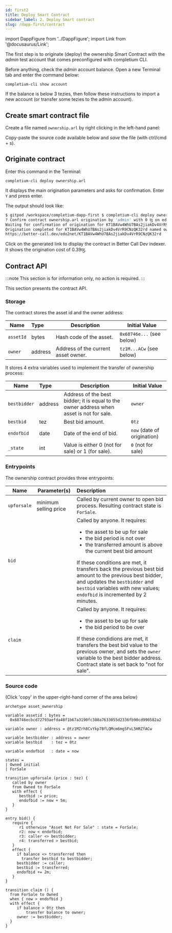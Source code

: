 ```yaml
---
id: first2
title: Deploy Smart Contract
sidebar_label: 2. Deploy Smart contract
slug: /dapp-first/contract
---
```

import DappFigure from '../DappFigure';
import Link from '@docusaurus/Link';

The first step is to originate (deploy) the ownership <Link to='/docs/dapp-tools/tezos#smart-contract'>Smart Contract</Link> with the *admin* test account that comes preconfigured with <Link to='/docs/cli'>completium CLI</Link>.

Before anything, check the *admin* account balance. Open a new <Link to='/docs/dapp-tools/gitpod#open-terminal'>Terminal</Link> tab and enter the command below:

```
completium-cli show account
```

If the balance is below 3 tezies, then follow these <Link to='/docs/dapp-tools/gitpod#check-admin-account'>instructions</Link> to import a new account (or transfer some tezies to the admin account).

## Create smart contract file

Create a file named `ownership.arl` by right clicking in the left-hand panel:

<DappFigure img='new_file.png' width='50%'/>

Copy-paste the source code available <Link to='/docs/dapp-first/contract#source-code'>below</Link> and *save* the file (with ctrl/cmd + s).

## Originate contract

Enter this command in the <Link to='/docs/dapp-tools/gitpod#open-terminal'>Terminal</Link>:

```
completium-cli deploy ownership.arl
```

It displays the main origination parameters and asks for confirmation. Enter `Y` and press enter.

The output should look like:
```bash
$ gitpod /workspace/completium-dapp-first $ completium-cli deploy ownership.arl
? Confirm contract ownership.arl origination by 'admin' with 0 ꜩ on edo? Yes
Waiting for confirmation of origination for KT1BAVw4WhU7BAs2jiakDv4VrR9CNzQK32rd ...
Origination completed for KT1BAVw4WhU7BAs2jiakDv4VrR9CNzQK32rd named ownership.arl.
https://better-call.dev/edo2net/KT1BAVw4WhU7BAs2jiakDv4VrR9CNzQK32rd
```

Click on the generated link to display the contract in <Link to='/docs/dapp-tools/bcd'>Better Call Dev</Link> indexer. It shows the origination cost of 0.39ꜩ.

## Contract API

:::note
This section is for information only, no action is required.
:::

This section presents the <Link to='/docs/dapp-first/contract#source-code'>contract</Link> API.

### Storage

The contract stores the asset id and the owner address:

| Name | Type | Description | Initial Value |
| -- | :-- | -- | -- |
| `assetId` | bytes | Hash code of the asset. | `0x68746e...` (see below) |
| `owner` | address | Address of the current asset owner. | `tz1M...ACw` (see below) |

It stores 4 extra variables used to implement the transfer of ownership process:

| Name | Type | Description | Initial Value |
| -- | :-- | -- | -- |
| `bestbidder` | address | Address of the best bidder; it is equal to the owner address when asset is not for sale. | `owner` |
| `bestbid` | tez | Best bid amount. | `0tz` |
| `endofbid` | date | Date of the end of bid. | `now` (date of origination) |
| `_state` | int | Value is either 0 (not for sale) or 1 (for sale). | `0` (not for sale) |

### Entrypoints

The ownership contract provides three entrypoints:

| Name | Parameter(s) | Description |
| -- | -- | :-- |
| `upforsale` | minimum selling price | Called by current owner to open bid process. Resulting contract state is `ForSale`. |
| `bid` | | Called by anyone. It requires: <ul> <li>the asset to be up for sale</li><li>the bid period is not over</li><li>the transferred amount is above the current best bid amount</li></ul> If these conditions are met, it transfers back the previous best bid amount to the previous best bidder, and updates the `bestbidder` and `bestbid` variables with new values; `endofbid` is incremented by 2 minutes.  |
| `claim`| | Called by anyone. It requires: <ul><li>the asset to be up for sale</li><li>the bid period to be over</li></ul>If these condidions are met, it transfers the best bid value to the previous owner, and sets the `owner` variable to the best bidder address. Contract state is set back to "not for sale".|

### Source code

(Click 'copy' in the upper-right-hand corner of the area below)

```archetype
archetype asset_ownership

variable assetid : bytes =
  0x68746ecbcd72793aefda48f1b67a3190fc380a7633055d2336fb90cd990582a2

variable owner : address = @tz1MZrh8CvYkp7BfLQMcm6mg5FvL5HRZfACw

variable bestbidder : address = owner
variable bestbid    : tez = 0tz

variable endofbid   : date = now

states =
| Owned initial
| ForSale

transition upforsale (price : tez) {
   called by owner
   from Owned to ForSale
   with effect {
      bestbid := price;
      endofbid := now + 5m;
   }
}

entry bid() {
   require {
      r1 otherwise "Asset Not For Sale" : state = ForSale;
      r2: now < endofbid;
      r3: caller <> bestbidder;
      r4: transferred > bestbid;
   }
   effect {
     if balance <> transferred then
       transfer bestbid to bestbidder;
     bestbidder := caller;
     bestbid := transferred;
     endofbid += 2m;
   }
}

transition claim () {
  from ForSale to Owned
  when { now > endofbid }
  with effect {
     if balance > 0tz then
         transfer balance to owner;
     owner := bestbidder;
  }
}
```